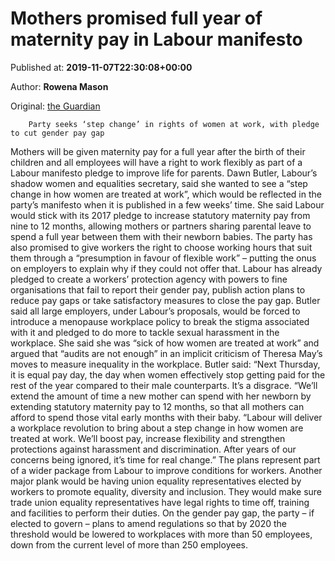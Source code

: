
# Mothers promised full year of maternity pay in Labour manifesto

Published at: **2019-11-07T22:30:08+00:00**

Author: **Rowena Mason**

Original: [the Guardian](https://www.theguardian.com/politics/2019/nov/07/mothers-promised-full-year-of-maternity-pay-in-labour-manifesto?utm_source=dlvr.it&utm_medium=twitter)


        Party seeks ‘step change’ in rights of women at work, with pledge to cut gender pay gap
      
Mothers will be given maternity pay for a full year after the birth of their children and all employees will have a right to work flexibly as part of a Labour manifesto pledge to improve life for parents.
Dawn Butler, Labour’s shadow women and equalities secretary, said she wanted to see a “step change in how women are treated at work”, which would be reflected in the party’s manifesto when it is published in a few weeks’ time.
She said Labour would stick with its 2017 pledge to increase statutory maternity pay from nine to 12 months, allowing mothers or partners sharing parental leave to spend a full year between them with their newborn babies.
The party has also promised to give workers the right to choose working hours that suit them through a “presumption in favour of flexible work” – putting the onus on employers to explain why if they could not offer that.
Labour has already pledged to create a workers’ protection agency with powers to fine organisations that fail to report their gender pay, publish action plans to reduce pay gaps or take satisfactory measures to close the pay gap.
Butler said all large employers, under Labour’s proposals, would be forced to introduce a menopause workplace policy to break the stigma associated with it and pledged to do more to tackle sexual harassment in the workplace.
She said she was “sick of how women are treated at work” and argued that “audits are not enough” in an implicit criticism of Theresa May’s moves to measure inequality in the workplace.
Butler said: “Next Thursday, it is equal pay day, the day when women effectively stop getting paid for the rest of the year compared to their male counterparts. It’s a disgrace.
“We’ll extend the amount of time a new mother can spend with her newborn by extending statutory maternity pay to 12 months, so that all mothers can afford to spend those vital early months with their baby.
“Labour will deliver a workplace revolution to bring about a step change in how women are treated at work. We’ll boost pay, increase flexibility and strengthen protections against harassment and discrimination. After years of our concerns being ignored, it’s time for real change.”
The plans represent part of a wider package from Labour to improve conditions for workers. Another major plank would be having union equality representatives elected by workers to promote equality, diversity and inclusion. They would make sure trade union equality representatives have legal rights to time off, training and facilities to perform their duties.
On the gender pay gap, the party – if elected to govern – plans to amend regulations so that by 2020 the threshold would be lowered to workplaces with more than 50 employees, down from the current level of more than 250 employees.
